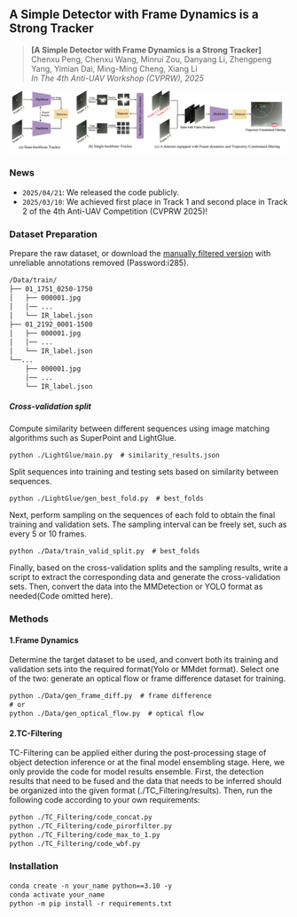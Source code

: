 ## A Simple Detector with Frame Dynamics is a Strong Tracker

> **[A Simple Detector with Frame Dynamics is a Strong Tracker]**</br>
> Chenxu Peng, Chenxu Wang, Minrui Zou, Danyang Li, Zhengpeng Yang, Yimian Dai, Ming-Ming Cheng, Xiang Li</br>
> *In The 4th Anti-UAV Workshop (CVPRW), 2025*

![arch](assets/pipeline.png)

### News
- `2025/04/21`: We released the code publicly.
- `2025/03/10`: We achieved first place in Track 1 and second place in Track 2 of the 4th Anti-UAV Competition (CVPRW 2025)!

### Dataset Preparation
Prepare the raw dataset, or download the [manually filtered version](https://pan.baidu.com/s/1pUarQ6Wi9_2KauirfQJIqw) with unreliable annotations removed (Password:i285).
```
/Data/train/
├── 01_1751_0250-1750
│   ├── 000001.jpg
│   │── ...
│   └── IR_label.json
├── 01_2192_0001-1500
│   ├── 000001.jpg
│   │── ...
│   └── IR_label.json
└──...
    ├── 000001.jpg
    │── ...
    └── IR_label.json 
```
#####  Cross-validation split
Compute similarity between different sequences using image matching algorithms such as SuperPoint and LightGlue.
```shell
python ./LightGlue/main.py  # similarity_results.json
```
Split sequences into training and testing sets based on similarity between sequences.
```shell
python ./LightGlue/gen_best_fold.py  # best_folds
```
Next, perform sampling on the sequences of each fold to obtain the final training and validation sets. The sampling interval can be freely set, such as every 5 or 10 frames.
```shell
python ./Data/train_valid_split.py  # best_folds 
```
Finally, based on the cross-validation splits and the sampling results, write a script to extract the corresponding data and generate the cross-validation sets. Then, convert the data into the MMDetection or YOLO format as needed(Code omitted here).

### Methods
#### 1.Frame Dynamics
Determine the target dataset to be used, and convert both its training and validation sets into the required format(Yolo or MMdet format).
Select one of the two: generate an optical flow or frame difference dataset for training.
```shell
python ./Data/gen_frame_diff.py  # frame difference
# or
python ./Data/gen_optical_flow.py  # optical flow
```
#### 2.TC-Filtering
TC-Filtering can be applied either during the post-processing stage of object detection inference or at the final model ensembling stage. 
Here, we only provide the code for model results ensemble. First, the detection results that need to be fused and the data that needs to be inferred should be organized into the given format (./TC_Filtering/results).
Then, run the following code according to your own requirements:
```shell
python ./TC_Filtering/code_concat.py
python ./TC_Filtering/code_pirorfilter.py
python ./TC_Filtering/code_max_to_1.py
python ./TC_Filtering/code_wbf.py
```

### Installation

```shell
conda create -n your_name python==3.10 -y
conda activate your_name
python -m pip install -r requirements.txt
```

<!-- ## Citation
```bibtex
@article{peng2025a,
  title={A Simple Detector with Frame Dynamics is a Strong Tracker},
  author={Chenxu Peng, Chenxu Wang, Minrui Zou, Danyang Li, Zhengpeng Yang, Yimian Dai, Ming-Ming Cheng, Xiang Li},
  booktitle={CVPRW},
  year={2025}
}
``` -->
